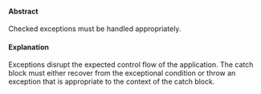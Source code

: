 #### Abstract
Checked exceptions must be handled appropriately.

#### Explanation
Exceptions disrupt the expected control flow of the application. The catch block must either recover from the exceptional condition or throw an exception that is appropriate to the context of the catch block.
